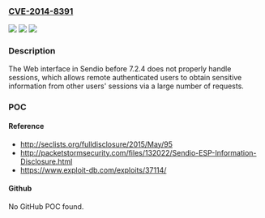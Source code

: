 ### [CVE-2014-8391](https://cve.mitre.org/cgi-bin/cvename.cgi?name=CVE-2014-8391)
![](https://img.shields.io/static/v1?label=Product&message=n%2Fa&color=blue)
![](https://img.shields.io/static/v1?label=Version&message=n%2Fa&color=blue)
![](https://img.shields.io/static/v1?label=Vulnerability&message=n%2Fa&color=brighgreen)

### Description

The Web interface in Sendio before 7.2.4 does not properly handle sessions, which allows remote authenticated users to obtain sensitive information from other users' sessions via a large number of requests.

### POC

#### Reference
- http://seclists.org/fulldisclosure/2015/May/95
- http://packetstormsecurity.com/files/132022/Sendio-ESP-Information-Disclosure.html
- https://www.exploit-db.com/exploits/37114/

#### Github
No GitHub POC found.

